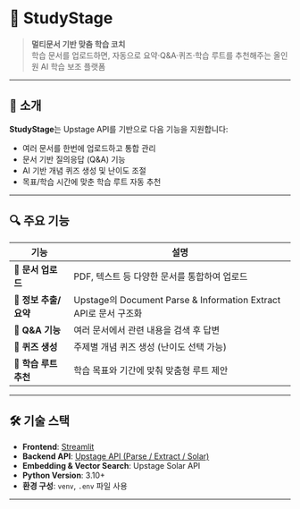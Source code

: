 # 📘 StudyStage

> **멀티문서 기반 맞춤 학습 코치**  
> 학습 문서를 업로드하면, 자동으로 요약·Q&A·퀴즈·학습 루트를 추천해주는 올인원 AI 학습 보조 플랫폼

---

## 🧠 소개

**StudyStage**는 Upstage API를 기반으로 다음 기능을 지원합니다:

- 여러 문서를 한번에 업로드하고 통합 관리
- 문서 기반 질의응답 (Q&A) 기능
- AI 기반 개념 퀴즈 생성 및 난이도 조절
- 목표/학습 시간에 맞춘 학습 루트 자동 추천

---

## 🔍 주요 기능

| 기능                 | 설명 |
|----------------------|------|
| 📄 **문서 업로드**      | PDF, 텍스트 등 다양한 문서를 통합하여 업로드 |
| 🧾 **정보 추출/요약**   | Upstage의 Document Parse & Information Extract API로 문서 구조화 |
| 💬 **Q&A 기능**         | 여러 문서에서 관련 내용을 검색 후 답변 |
| 🎯 **퀴즈 생성**        | 주제별 개념 퀴즈 생성 (난이도 선택 가능) |
| 🧭 **학습 루트 추천**   | 학습 목표와 기간에 맞춰 맞춤형 루트 제안 |

---

## 🛠️ 기술 스택

- **Frontend**: [Streamlit](https://streamlit.io/)
- **Backend API**: [Upstage API (Parse / Extract / Solar)](https://docs.upstage.ai/)
- **Embedding & Vector Search**: Upstage Solar API
- **Python Version**: 3.10+
- **환경 구성**: `venv`, `.env` 파일 사용

---